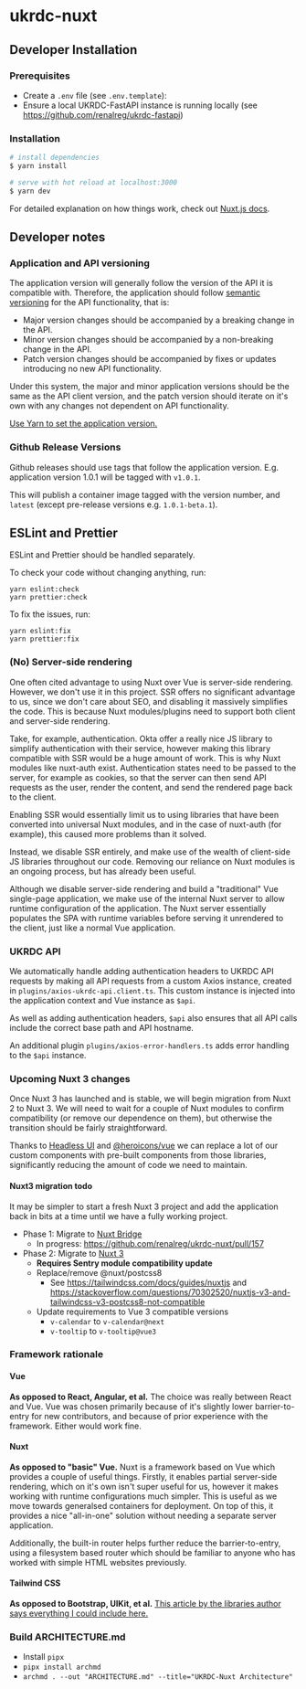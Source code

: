 # ukrdc-nuxt

## Developer Installation

### Prerequisites

- Create a `.env` file (see `.env.template`):
- Ensure a local UKRDC-FastAPI instance is running locally (see <https://github.com/renalreg/ukrdc-fastapi>)

### Installation

```bash
# install dependencies
$ yarn install

# serve with hot reload at localhost:3000
$ yarn dev
```

For detailed explanation on how things work, check out [Nuxt.js docs](https://nuxtjs.org).

## Developer notes

### Application and API versioning

The application version will generally follow the version of the API it is compatible with. Therefore, the application should follow [semantic versioning](https://semver.org/) for the API functionality, that is:

- Major version changes should be accompanied by a breaking change in the API.
- Minor version changes should be accompanied by a non-breaking change in the API.
- Patch version changes should be accompanied by fixes or updates introducing no new API functionality.

Under this system, the major and minor application versions should be the same as the API client version, and the patch version should iterate on it's own with any changes not dependent on API functionality.

[Use Yarn to set the application version.](https://classic.yarnpkg.com/en/docs/cli/version)

### Github Release Versions

Github releases should use tags that follow the application version. E.g. application version 1.0.1 will be tagged with `v1.0.1`.

This will publish a container image tagged with the version number, and `latest` (except pre-release versions e.g. `1.0.1-beta.1`).

## ESLint and Prettier

ESLint and Prettier should be handled separately.

To check your code without changing anything, run:

```
yarn eslint:check
yarn prettier:check
```

To fix the issues, run:

```
yarn eslint:fix
yarn prettier:fix
```

### (No) Server-side rendering

One often cited advantage to using Nuxt over Vue is server-side rendering. However, we don't use it in this project.
SSR offers no significant advantage to us, since we don't care about SEO, and disabling it massively simplifies the code.
This is because Nuxt modules/plugins need to support both client and server-side rendering.

Take, for example, authentication. Okta offer a really nice JS library to simplify authentication with their service, however making this library compatible with SSR would be a huge amount of work. This is why Nuxt modules like nuxt-auth exist. Authentication states need to be passed to the server, for example as cookies, so that the server can then send API requests as the user, render the content, and send the rendered page back to the client.

Enabling SSR would essentially limit us to using libraries that have been converted into universal Nuxt modules, and in the case of nuxt-auth (for example), this caused more problems than it solved.

Instead, we disable SSR entirely, and make use of the wealth of client-side JS libraries throughout our code.
Removing our reliance on Nuxt modules is an ongoing process, but has already been useful.

Although we disable server-side rendering and build a "traditional" Vue single-page application, we make use of the internal Nuxt server to allow runtime configuration of the application. The Nuxt server essentially populates the SPA with runtime variables before serving it unrendered to the client, just like a normal Vue application.

### UKRDC API

We automatically handle adding authentication headers to UKRDC API requests by making all API requests from a custom Axios instance, created in `plugins/axios-ukrdc-api.client.ts`. This custom instance is injected into the application context and Vue instance as `$api`.

As well as adding authentication headers, `$api` also ensures that all API calls include the correct base path and API hostname.

An additional plugin `plugins/axios-error-handlers.ts` adds error handling to the `$api` instance.

### Upcoming Nuxt 3 changes

Once Nuxt 3 has launched and is stable, we will begin migration from Nuxt 2 to Nuxt 3. We will need to wait for a couple of Nuxt modules to confirm compatibility (or remove our dependence on them), but otherwise the transition should be fairly straightforward.

Thanks to [Headless UI](https://headlessui.dev/) and [@heroicons/vue](https://www.npmjs.com/package/@heroicons/vue) we can replace a lot of our custom components with pre-built components from those libraries, significantly reducing the amount of code we need to maintain.

#### Nuxt3 migration todo

It may be simpler to start a fresh Nuxt 3 project and add the application back in bits at a time until we have a fully working project.

- Phase 1: Migrate to [Nuxt Bridge](https://v3.nuxtjs.org/getting-started/bridge/)
  - In progress: https://github.com/renalreg/ukrdc-nuxt/pull/157
- Phase 2: Migrate to [Nuxt 3](https://v3.nuxtjs.org/guide/getting-started/)
  - **Requires Sentry module compatibility update**
  - Replace/remove @nuxt/postcss8
    - See https://tailwindcss.com/docs/guides/nuxtjs and https://stackoverflow.com/questions/70302520/nuxtjs-v3-and-tailwindcss-v3-postcss8-not-compatible
  - Update requirements to Vue 3 compatible versions
    - `v-calendar` to `v-calendar@next`
    - `v-tooltip` to `v-tooltip@vue3`

### Framework rationale

#### Vue

**As opposed to React, Angular, et al.** The choice was really between React and Vue. Vue was chosen primarily because of it's slightly lower barrier-to-entry for new contributors, and because of prior experience with the framework. Either would work fine.

#### Nuxt

**As opposed to "basic" Vue.** Nuxt is a framework based on Vue which provides a couple of useful things. Firstly, it enables partial server-side rendering, which on it's own isn't super useful for us, however it makes working with runtime configurations much simpler. This is useful as we move towards generalsed containers for deployment. On top of this, it provides a nice "all-in-one" solution without needing a separate server application.

Additionally, the built-in router helps further reduce the barrier-to-entry, using a filesystem based router which should be familiar to anyone who has worked with simple HTML websites previously.

#### Tailwind CSS

**As opposed to Bootstrap, UIKit, et al.** [This article by the libraries author says everything I could include here.](https://adamwathan.me/css-utility-classes-and-separation-of-concerns/)

### Build ARCHITECTURE.md

- Install `pipx`
- `pipx install archmd`
- `archmd . --out "ARCHITECTURE.md" --title="UKRDC-Nuxt Architecture"`
